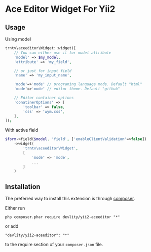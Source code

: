 Ace Editor Widget For Yii2
=======================

Usage
-----------------------

Using model

```php
trntv\aceeditor\Widget::widget([
	// You can either use it for model attribute
	'model' => $my_model,
	'attribute' => 'my_field',

	// or just for input field
	'name' => 'my_input_name',

    'mode'=>'mode' // programing language mode. Default "html"
    'mode'=>'mode' // editor theme. Default "github"

	// Editor container options
	'conatinerOptions' => [
		'toolbar' => false,
		'css' => 'wym.css',
	],
]);
```

With active field

```php
$form->field($model, 'field', ['enableClientValidation'=>false])
    ->widget(
        'trntv\aceeditor\Widget',
        [
            'mode' => 'mode',
            ...
        ]
    )
```

Installation
------------

The preferred way to install this extension is through [composer](http://getcomposer.org/download/).

Either run

```
php composer.phar require devlity/yii2-aceeditor "*"
```

or add

```
"devlity/yii2-aceeditor": "*"
```

to the require section of your `composer.json` file.